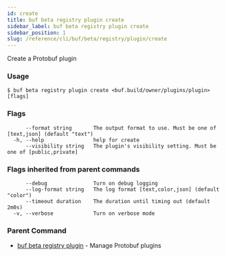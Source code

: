 ```yaml
---
id: create
title: buf beta registry plugin create
sidebar_label: buf beta registry plugin create
sidebar_position: 1
slug: /reference/cli/buf/beta/registry/plugin/create
---
```

Create a Protobuf plugin

### Usage
```terminal
$ buf beta registry plugin create <buf.build/owner/plugins/plugin> [flags]
```

### Flags

```
      --format string       The output format to use. Must be one of [text,json] (default "text")
  -h, --help                help for create
      --visibility string   The plugin's visibility setting. Must be one of [public,private]
```

### Flags inherited from parent commands

```
      --debug               Turn on debug logging
      --log-format string   The log format [text,color,json] (default "color")
      --timeout duration    The duration until timing out (default 2m0s)
  -v, --verbose             Turn on verbose mode
```

### Parent Command

* [buf beta registry plugin](../plugin)	 - Manage Protobuf plugins
